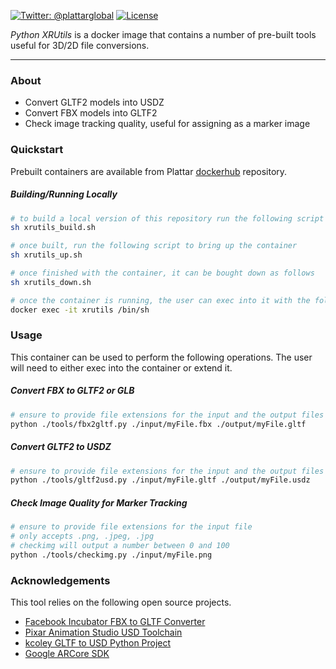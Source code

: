 [![Twitter: @plattarglobal](https://img.shields.io/badge/contact-@plattarglobal-blue.svg?style=flat)](https://twitter.com/plattarglobal)
[![License](https://img.shields.io/badge/license-Apache%202.0-blue.svg?style=flat)](LICENSE)

_Python XRUtils_ is a docker image that contains a number of pre-built tools useful for 3D/2D file conversions. 

***

### About

- Convert GLTF2 models into USDZ
- Convert FBX models into GLTF2
- Check image tracking quality, useful for assigning as a marker image

### Quickstart

Prebuilt containers are available from Plattar [dockerhub](https://hub.docker.com/r/plattar/python-xrutils) repository.

##### Building/Running Locally

```sh
# to build a local version of this repository run the following script
sh xrutils_build.sh

# once built, run the following script to bring up the container
sh xrutils_up.sh

# once finished with the container, it can be bought down as follows
sh xrutils_down.sh

# once the container is running, the user can exec into it with the following command
docker exec -it xrutils /bin/sh
```

### Usage

This container can be used to perform the following operations. The user will need to either exec into the container or extend it.

##### Convert FBX to GLTF2 or GLB

```sh
# ensure to provide file extensions for the input and the output files
python ./tools/fbx2gltf.py ./input/myFile.fbx ./output/myFile.gltf
```

##### Convert GLTF2 to USDZ

```sh
# ensure to provide file extensions for the input and the output files
python ./tools/gltf2usd.py ./input/myFile.gltf ./output/myFile.usdz
```

##### Check Image Quality for Marker Tracking

```sh
# ensure to provide file extensions for the input file
# only accepts .png, .jpeg, .jpg
# checkimg will output a number between 0 and 100
python ./tools/checkimg.py ./input/myFile.png
```

### Acknowledgements

This tool relies on the following open source projects.

- [Facebook Incubator FBX to GLTF Converter](https://github.com/facebookincubator/FBX2glTF)
- [Pixar Animation Studio USD Toolchain](https://github.com/PixarAnimationStudios/USD)
- [kcoley GLTF to USD Python Project](https://github.com/kcoley/gltf2usd)
- [Google ARCore SDK](https://github.com/google-ar/arcore-android-sdk)
